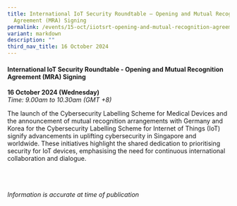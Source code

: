```yaml
---
title: International IoT Security Roundtable – Opening and Mutual Recognition
  Agreement (MRA) Signing
permalink: /events/15-oct/iiotsrt-opening-and-mutual-recognition-agreement-mra-signing/
variant: markdown
description: ""
third_nav_title: 16 October 2024
---
```

#### **International IoT Security Roundtable - Opening and Mutual Recognition Agreement (MRA) Signing**

**16 October 2024 (Wednesday)**  
*Time: 9.00am to 10.30am (GMT +8)*

The launch of the Cybersecurity Labelling Scheme for Medical Devices and the announcement of mutual recognition arrangements with Germany and Korea for the Cybersecurity Labelling Scheme for Internet of Things (IoT) signify advancements in uplifting cybersecurity in Singapore and worldwide. These initiatives highlight the shared dedication to prioritising security for IoT devices, emphasising the need for continuous international collaboration and dialogue.

<br><br><br>
*Information is accurate at time of publication*